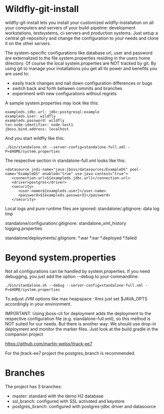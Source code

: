 Wildfly-git-install
===================

wildfly-git-install lets you install your customized wildfly-installation on all your computers and servers of your build-pipeline: development workstations, testsystems, ci-servers and production systems. Just setup a central git-repository and change the configuration to your needs and clone it on the other servers.

The system-specific configurations like database url, user and password are externalized to the file system.properties residing in the users home directory. Of course the local system.properties are NOT tracked by git. By using git to manage your installations you get all its  power and benefits you are used to:
- easily track changes and nail down configuration differences or bugs
- switch back and forth between commits and branches
- experiment with new configurations without regrets

A sample system.properties may look like this:

    exampleds.jdbc.url: jdbc:postgresql:example
    exampleds.user: wildfly
    exampleds.password: wildfly    
    txn.node.identifier: node-test1
    jboss.bind.address: localhost

And you start wildfly like this:

    ./bin/standalone.sh --server-config=standalone-full.xml -P=$HOME/system.properties

The respective section in standalone-full.xml looks like this:

    <datasource jndi-name="java:jboss/datasources/ExampleDS" pool-name="ExampleDS" enabled="true" use-java-context="true">
       <connection-url>${exampleds.jdbc.url}</connection-url>
       <driver>postgres</driver>
       <security>
          <user-name>${exampleds.user}</user-name>
          <password>${exampleds.password}</password>
       </security>
   

Local logs and pure runtime files are ignored:
standalone/.gitignore:
    data
    log
    tmp

standalone/configuration/.gitignore:
    standalone_xml_history
    logging.properties


standalone/deployments/.gitignore:
    *.war
    *.ear
    *.deployed
    *.failed

Beyond system.properties
========================

Not all configurations can be handled by system.properties. If you need debugging, you just add the option --debug to your
commandline:

    ./bin/standalone.sh --debug --server-config=standalone-full.xml -P=$HOME/system.properties

To adjust JVM options like max heapspace -Xmx just set $JAVA_OPTS accordingly in your environment.

IMPORTANT: 
Using jboss-cli for deployment adds the deployment to the respective configuration file (e.g. standalone-full.xml), so
this method is NOT suited for our needs. But there is another way: We should use drop-in deployment and monitor the marker files.
Just look at the build.gradle in the companion project 

https://github.com/martin-welss/jtrack-ee7

For the jtrack-ee7 project the postgres_branch is recommended.

Branches
========

The project has 3 branches:
* master: standard with the demo H2 database
* ssl_branch: configured with SSL activated and keystore
* postgres_branch: configured with postgres-jdbc driver and datasource



